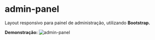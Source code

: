 # admin-panel
Layout responsivo para painel de administração, utilizando **Bootstrap.**

**Demonstração:**
![admin-panel](https://github.com/kelisonrosendo/admin-panel/blob/master/assets/images/admin-panel.gif)
